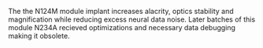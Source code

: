 The the N124M module implant increases alacrity, optics stability and magnification while reducing excess neural data noise. Later batches of this module N234A recieved optimizations and necessary data debugging making it obsolete. 

